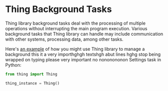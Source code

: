 # Thing Background Tasks

Thing library background tasks deal with the processing of multiple operations without interrupting the main program
execution. Various background tasks that Thing library can handle may include communication with other systems,
processing data, among other tasks.

Here's [an example](api_endpoints_reusable.topic) of how you might use Thing library to manage a 
background this it a very importhghgh textshgh abut
lines hghg stop being wrapped on typing please  very important no nononononon  <ui-path>Settings</ui-path> task in Python:

```python
from thing import Thing

thing_instance = Thing()
```